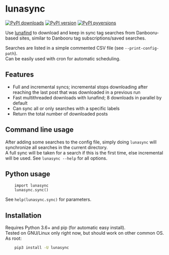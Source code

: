 # lunasync

[![PyPI downloads](http://pepy.tech/badge/lunasync)](
    http://pepy.tech/project/lunasync)
[![PyPI version](https://img.shields.io/pypi/v/lunasync.svg)](
    https://pypi.org/projects/lunasync)
[![PyPI pyversions](https://img.shields.io/pypi/pyversions/lunasync.svg)](
    https://pypi.python.org/pypi/lunasync)

Use [lunafind](https://github.com/mirukan/lunafind) to download
and keep in sync tag searches from Danbooru-based sites,
similar to Danbooru tag subscriptions/saved searches.

Searches are listed in a simple commented CSV file (see `--print-config-path`).  
Can be easily used with cron for automatic scheduling.

## Features

- Full and incremental syncs; incremental stops downloading after reaching the
  last post that was downloaded in a previous run
- Fast multithreaded downloads with lunafind; 8 downloads in parallel by default
- Can sync all or only searches with a specific labels
- Return the total number of downloaded posts

## Command line usage

After adding some searches to the config file,
simply doing `lunasync` will synchronize all searches in the current directory.  
A full sync will be taken for a search if this is the first time,
else incremental will be used.
See `lunasync --help` for all options.

## Python usage

```python3
    import lunasync
    lunasync.sync()
```

See `help(lunasync.sync)` for parameters.

## Installation

Requires Python 3.6+ and pip (for automatic easy install).  
Tested on GNU/Linux only right now, but should work on other common OS.  
As root:

```sh
    pip3 install -U lunasync
```

